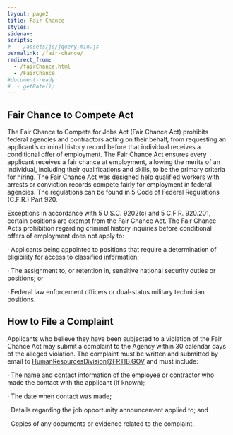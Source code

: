 ```yaml
---
layout: page2
title: Fair Chance
styles:
sidenav:
scripts:
#  - /assets/js/jquery.min.js
permalink: /fair-chance/
redirect_from:
  - /fairChance.html
  - /FairChance
#document-ready:
#  - getRate();
---
```


## Fair Chance to Compete Act

The Fair Chance to Compete for Jobs Act (Fair Chance Act) prohibits federal agencies and contractors acting on their behalf, from requesting an applicant’s criminal history record before that individual receives a conditional offer of employment. The Fair Chance Act ensures every applicant receives a fair chance at employment, allowing the merits of an individual, including their qualifications and skills, to be the primary criteria for hiring. The Fair Chance Act was designed help qualified workers with arrests or conviction records compete fairly for employment in federal agencies. The regulations can be found in 5 Code of Federal Regulations (C.F.R.) Part 920.

Exceptions In accordance with 5 U.S.C. 9202(c) and 5 C.F.R. 920.201, certain positions are exempt from the Fair Chance Act. The Fair Chance Act’s prohibition regarding criminal history inquiries before conditional offers of employment does not apply to:


· Applicants being appointed to positions that require a determination of eligibility for access to classified information;


· The assignment to, or retention in, sensitive national security duties or positions; or


· Federal law enforcement officers or dual-status military technician positions.

## How to File a Complaint

Applicants who believe they have been subjected to a violation of the Fair Chance Act may submit a complaint to the Agency within 30 calendar days of the alleged violation. The complaint must be written and submitted by email to HumanResourcesDivision@FRTIB.GOV and must include:

· The name and contact information of the employee or contractor who made the contact with the applicant (if known);


· The date when contact was made;


· Details regarding the job opportunity announcement applied to; and


· Copies of any documents or evidence related to the complaint.

<!-- CONTENT END -->
